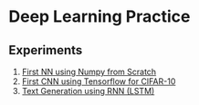 # Deep Learning Practice
Experiments
---

1. [First NN using Numpy from Scratch](01-InitNN/first-neural-network.ipynb)
2. [First CNN using Tensorflow for CIFAR-10](02-InitCNN/dlnd_image_classification.ipynb)
3. [Text Generation using RNN (LSTM)](tv-script-generation/dlnd_tv_script_generation.ipynb)